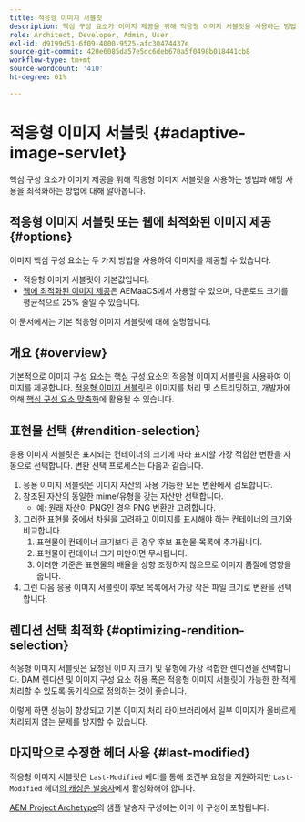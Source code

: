 ```yaml
---
title: 적응형 이미지 서블릿
description: 핵심 구성 요소가 이미지 제공을 위해 적응형 이미지 서블릿을 사용하는 방법과 해당 사용을 최적화하는 방법에 대해 알아봅니다.
role: Architect, Developer, Admin, User
exl-id: d9199d51-6f09-4000-9525-afc30474437e
source-git-commit: 420e6085da57e5dc6deb670a5f0498b018441cb8
workflow-type: tm+mt
source-wordcount: '410'
ht-degree: 61%

---
```


# 적응형 이미지 서블릿 {#adaptive-image-servlet}

핵심 구성 요소가 이미지 제공을 위해 적응형 이미지 서블릿을 사용하는 방법과 해당 사용을 최적화하는 방법에 대해 알아봅니다.

## 적응형 이미지 서블릿 또는 웹에 최적화된 이미지 제공 {#options}

이미지 핵심 구성 요소는 두 가지 방법을 사용하여 이미지를 제공할 수 있습니다.

* 적응형 이미지 서블릿이 기본값입니다.
* [웹에 최적화된 이미지 제공](/help/developing/web-optimized-image-delivery.md)은 AEMaaCS에서 사용할 수 있으며, 다운로드 크기를 평균적으로 25% 줄일 수 있습니다.

이 문서에서는 기본 적응형 이미지 서블릿에 대해 설명합니다.

## 개요 {#overview}

기본적으로 이미지 구성 요소는 핵심 구성 요소의 적응형 이미지 서블릿을 사용하여 이미지를 제공합니다. [적응형 이미지 서블릿](https://github.com/adobe/aem-core-wcm-components/wiki/The-Adaptive-Image-Servlet)은 이미지를 처리 및 스트리밍하고, 개발자에 의해 [핵심 구성 요소 맞춤화](/help/developing/customizing.md)에 활용될 수 있습니다.

## 표현물 선택 {#rendition-selection}

응용 이미지 서블릿은 표시되는 컨테이너의 크기에 따라 표시할 가장 적합한 변환을 자동으로 선택합니다. 변환 선택 프로세스는 다음과 같습니다.

1. 응용 이미지 서블릿은 이미지 자산의 사용 가능한 모든 변환에서 검토합니다.
1. 참조된 자산의 동일한 mime/유형을 갖는 자산만 선택합니다.
   * 예: 원래 자산이 PNG인 경우 PNG 변환만 고려합니다.
1. 그러한 표현물 중에서 차원을 고려하고 이미지를 표시해야 하는 컨테이너의 크기와 비교합니다.
   1. 표현물이 컨테이너 크기보다 큰 경우 후보 표현물 목록에 추가됩니다.
   1. 표현물이 컨테이너 크기 미만이면 무시됩니다.
   1. 이러한 기준은 표현물의 배율을 상향 조정하지 않으므로 이미지 품질에 영향을 줍니다.
1. 그런 다음 응용 이미지 서블릿이 후보 목록에서 가장 작은 파일 크기로 변환을 선택합니다.

## 렌디션 선택 최적화 {#optimizing-rendition-selection}

적응형 이미지 서블릿은 요청된 이미지 크기 및 유형에 가장 적합한 렌디션을 선택합니다. DAM 렌디션 및 이미지 구성 요소 허용 폭은 적응형 이미지 서블릿이 가능한 한 적게 처리할 수 있도록 동기식으로 정의하는 것이 좋습니다.

이렇게 하면 성능이 향상되고 기본 이미지 처리 라이브러리에서 일부 이미지가 올바르게 처리되지 않는 문제를 방지할 수 있습니다.

## 마지막으로 수정한 헤더 사용 {#last-modified}

적응형 이미지 서블릿은 `Last-Modified` 헤더를 통해 조건부 요청을 지원하지만 `Last-Modified` 헤더[의 캐싱은 발송자](https://experienceleague.adobe.com/docs/experience-manager-dispatcher/using/configuring/dispatcher-configuration.html?lang=ko#caching-http-response-headers)에서 활성화해야 합니다.

[AEM Project Archetype](/help/developing/archetype/overview.md)의 샘플 발송자 구성에는 이미 이 구성이 포함됩니다.
